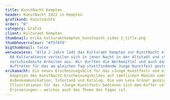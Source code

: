 ```yaml
---
title: KunstNacht Kempten
header: KunstNacht 2022 in Kempten
grafikund: Kunstnächte
order: "0"
category: Grafik
client: Kulturamt Kempten
thumbnail: erika_kulturamtkempten_kunstnacht_video_1_title.png
thumbhovercolour: "#f5f4f0"
bigthumbnail: false
werwaswieso: "Alle 2 Jahre lädt das Kulturamt Kempten zur KunstNacht ein. Über
  60 Kulturakteure verteilen sich in jener Nacht in der Altstadt und stellen
  verschiedenste Arbeiten aus. Wir durften die Werbemittel und auch das
  Auftreten für das am gleichen Tag stattfindende Junge Kunstfest gestalten. "
erikamacht: Ein neues Erscheinungsbild für das »Junge Kunstfest« und eine
  Adaption des KunstNacht-Erscheinungsbildes auf sämtlichen Medien samt
  Außenkommunikation, Infostand und Katalog. Die von Lena Gröner gezeichneten
  Illustrationen für das »Junge Kunstfest« bedienen sich dem Koffer voller
  Erinnerungen – welches auch das Thema des Tages ist.
---
```

